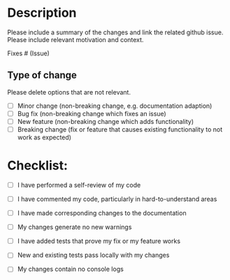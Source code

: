 # Description

Please include a summary of the changes and link the related github issue. 
Please include relevant motivation and context. 

Fixes # (Issue)

## Type of change

Please delete options that are not relevant.

- [ ] Minor change (non-breaking change, e.g. documentation adaption)
- [ ] Bug fix (non-breaking change which fixes an issue)
- [ ] New feature (non-breaking change which adds functionality)
- [ ] Breaking change (fix or feature that causes existing functionality to not work as expected)

# Checklist:
- [ ] I have performed a self-review of my code
- [ ] I have commented my code, particularly in hard-to-understand areas
- [ ] I have made corresponding changes to the documentation
- [ ] My changes generate no new warnings
- [ ] I have added tests that prove my fix or my feature works
- [ ] New and existing tests pass locally with my changes
- [ ] My changes contain no console logs

